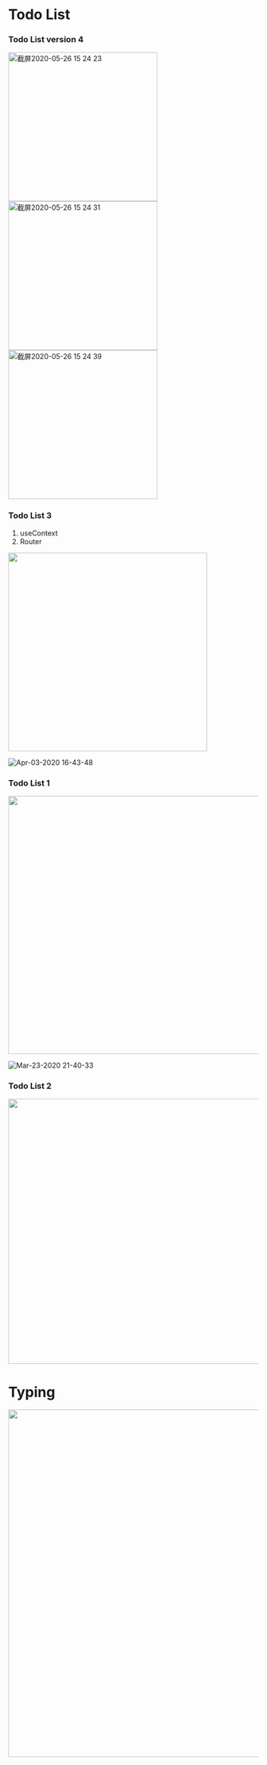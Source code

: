 

# Todo List

### Todo List version 4

<img width="300" alt="截屏2020-05-26 15 24 23" src="https://user-images.githubusercontent.com/26485327/82867040-0acde380-9f65-11ea-8b4d-e8561bcecb91.png">
<img width="300" alt="截屏2020-05-26 15 24 31" src="https://user-images.githubusercontent.com/26485327/82867044-0bff1080-9f65-11ea-9a08-d42a08829b79.png">
<img width="300" alt="截屏2020-05-26 15 24 39" src="https://user-images.githubusercontent.com/26485327/82867049-0dc8d400-9f65-11ea-940b-1bd43234954b.png">


### Todo List 3

1. useContext
2. Router

<img width="400" src="https://user-images.githubusercontent.com/26485327/78341178-d7f11a00-75c9-11ea-9a08-844fef8be915.png">

![Apr-03-2020 16-43-48](https://user-images.githubusercontent.com/26485327/78341482-61085100-75ca-11ea-97ed-d15c51df57d5.gif)



### Todo List 1
<img width="520" src="https://user-images.githubusercontent.com/26485327/77322496-c6e51500-6d4e-11ea-9dcf-35f43fa1adb2.png">

![Mar-23-2020 21-40-33](https://user-images.githubusercontent.com/26485327/77322630-f72cb380-6d4e-11ea-93be-04ce374b7080.gif)

### Todo List 2

<img width="534"  src="https://user-images.githubusercontent.com/26485327/77928726-59e7f700-72db-11ea-8085-e759ff81a81a.png">



# Typing

<img width="700" src="https://user-images.githubusercontent.com/26485327/77384900-8f638080-6dc1-11ea-8de0-a47020debada.png">
